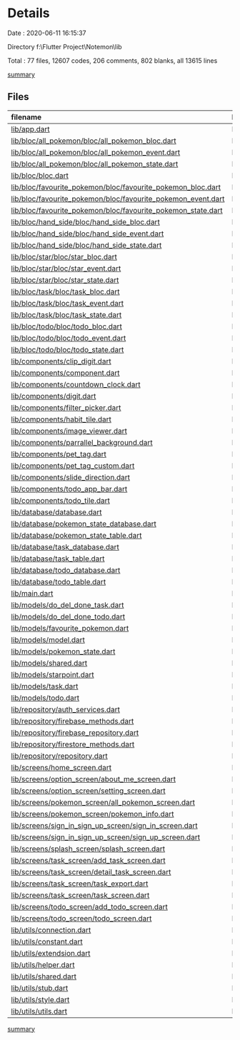# Details

Date : 2020-06-11 16:15:37

Directory f:\Flutter Project\Notemon\lib

Total : 77 files,  12607 codes, 206 comments, 802 blanks, all 13615 lines

[summary](results.md)

## Files
| filename | language | code | comment | blank | total |
| :--- | :--- | ---: | ---: | ---: | ---: |
| [lib/app.dart](/lib/app.dart) | Dart | 98 | 0 | 8 | 106 |
| [lib/bloc/all_pokemon/bloc/all_pokemon_bloc.dart](/lib/bloc/all_pokemon/bloc/all_pokemon_bloc.dart) | Dart | 34 | 0 | 8 | 42 |
| [lib/bloc/all_pokemon/bloc/all_pokemon_event.dart](/lib/bloc/all_pokemon/bloc/all_pokemon_event.dart) | Dart | 8 | 0 | 4 | 12 |
| [lib/bloc/all_pokemon/bloc/all_pokemon_state.dart](/lib/bloc/all_pokemon/bloc/all_pokemon_state.dart) | Dart | 9 | 0 | 6 | 15 |
| [lib/bloc/bloc.dart](/lib/bloc/bloc.dart) | Dart | 6 | 0 | 1 | 7 |
| [lib/bloc/favourite_pokemon/bloc/favourite_pokemon_bloc.dart](/lib/bloc/favourite_pokemon/bloc/favourite_pokemon_bloc.dart) | Dart | 32 | 0 | 7 | 39 |
| [lib/bloc/favourite_pokemon/bloc/favourite_pokemon_event.dart](/lib/bloc/favourite_pokemon/bloc/favourite_pokemon_event.dart) | Dart | 8 | 0 | 5 | 13 |
| [lib/bloc/favourite_pokemon/bloc/favourite_pokemon_state.dart](/lib/bloc/favourite_pokemon/bloc/favourite_pokemon_state.dart) | Dart | 8 | 0 | 5 | 13 |
| [lib/bloc/hand_side/bloc/hand_side_bloc.dart](/lib/bloc/hand_side/bloc/hand_side_bloc.dart) | Dart | 29 | 0 | 9 | 38 |
| [lib/bloc/hand_side/bloc/hand_side_event.dart](/lib/bloc/hand_side/bloc/hand_side_event.dart) | Dart | 8 | 0 | 5 | 13 |
| [lib/bloc/hand_side/bloc/hand_side_state.dart](/lib/bloc/hand_side/bloc/hand_side_state.dart) | Dart | 8 | 0 | 5 | 13 |
| [lib/bloc/star/bloc/star_bloc.dart](/lib/bloc/star/bloc/star_bloc.dart) | Dart | 54 | 0 | 9 | 63 |
| [lib/bloc/star/bloc/star_event.dart](/lib/bloc/star/bloc/star_event.dart) | Dart | 16 | 0 | 6 | 22 |
| [lib/bloc/star/bloc/star_state.dart](/lib/bloc/star/bloc/star_state.dart) | Dart | 8 | 0 | 5 | 13 |
| [lib/bloc/task/bloc/task_bloc.dart](/lib/bloc/task/bloc/task_bloc.dart) | Dart | 53 | 0 | 10 | 63 |
| [lib/bloc/task/bloc/task_event.dart](/lib/bloc/task/bloc/task_event.dart) | Dart | 17 | 0 | 8 | 25 |
| [lib/bloc/task/bloc/task_state.dart](/lib/bloc/task/bloc/task_state.dart) | Dart | 8 | 0 | 5 | 13 |
| [lib/bloc/todo/bloc/todo_bloc.dart](/lib/bloc/todo/bloc/todo_bloc.dart) | Dart | 78 | 0 | 11 | 89 |
| [lib/bloc/todo/bloc/todo_event.dart](/lib/bloc/todo/bloc/todo_event.dart) | Dart | 21 | 0 | 10 | 31 |
| [lib/bloc/todo/bloc/todo_state.dart](/lib/bloc/todo/bloc/todo_state.dart) | Dart | 8 | 0 | 6 | 14 |
| [lib/components/clip_digit.dart](/lib/components/clip_digit.dart) | Dart | 40 | 0 | 5 | 45 |
| [lib/components/component.dart](/lib/components/component.dart) | Dart | 11 | 0 | 0 | 11 |
| [lib/components/countdown_clock.dart](/lib/components/countdown_clock.dart) | Dart | 237 | 0 | 16 | 253 |
| [lib/components/digit.dart](/lib/components/digit.dart) | Dart | 141 | 0 | 16 | 157 |
| [lib/components/filter_picker.dart](/lib/components/filter_picker.dart) | Dart | 304 | 0 | 14 | 318 |
| [lib/components/habit_tile.dart](/lib/components/habit_tile.dart) | Dart | 107 | 3 | 8 | 118 |
| [lib/components/image_viewer.dart](/lib/components/image_viewer.dart) | Dart | 69 | 0 | 6 | 75 |
| [lib/components/parrallel_background.dart](/lib/components/parrallel_background.dart) | Dart | 41 | 0 | 7 | 48 |
| [lib/components/pet_tag.dart](/lib/components/pet_tag.dart) | Dart | 37 | 0 | 2 | 39 |
| [lib/components/pet_tag_custom.dart](/lib/components/pet_tag_custom.dart) | Dart | 40 | 0 | 2 | 42 |
| [lib/components/slide_direction.dart](/lib/components/slide_direction.dart) | Dart | 4 | 0 | 1 | 5 |
| [lib/components/todo_app_bar.dart](/lib/components/todo_app_bar.dart) | Dart | 69 | 0 | 4 | 73 |
| [lib/components/todo_tile.dart](/lib/components/todo_tile.dart) | Dart | 244 | 0 | 7 | 251 |
| [lib/database/database.dart](/lib/database/database.dart) | Dart | 6 | 0 | 0 | 6 |
| [lib/database/pokemon_state_database.dart](/lib/database/pokemon_state_database.dart) | Dart | 37 | 0 | 6 | 43 |
| [lib/database/pokemon_state_table.dart](/lib/database/pokemon_state_table.dart) | Dart | 46 | 0 | 7 | 53 |
| [lib/database/task_database.dart](/lib/database/task_database.dart) | Dart | 28 | 0 | 5 | 33 |
| [lib/database/task_table.dart](/lib/database/task_table.dart) | Dart | 163 | 2 | 14 | 179 |
| [lib/database/todo_database.dart](/lib/database/todo_database.dart) | Dart | 28 | 0 | 6 | 34 |
| [lib/database/todo_table.dart](/lib/database/todo_table.dart) | Dart | 161 | 2 | 14 | 177 |
| [lib/main.dart](/lib/main.dart) | Dart | 15 | 0 | 2 | 17 |
| [lib/models/do_del_done_task.dart](/lib/models/do_del_done_task.dart) | Dart | 21 | 0 | 4 | 25 |
| [lib/models/do_del_done_todo.dart](/lib/models/do_del_done_todo.dart) | Dart | 21 | 0 | 3 | 24 |
| [lib/models/favourite_pokemon.dart](/lib/models/favourite_pokemon.dart) | Dart | 12 | 0 | 4 | 16 |
| [lib/models/model.dart](/lib/models/model.dart) | Dart | 6 | 0 | 1 | 7 |
| [lib/models/pokemon_state.dart](/lib/models/pokemon_state.dart) | Dart | 15 | 0 | 4 | 19 |
| [lib/models/shared.dart](/lib/models/shared.dart) | Dart | 10 | 0 | 2 | 12 |
| [lib/models/starpoint.dart](/lib/models/starpoint.dart) | Dart | 12 | 0 | 4 | 16 |
| [lib/models/task.dart](/lib/models/task.dart) | Dart | 121 | 3 | 9 | 133 |
| [lib/models/todo.dart](/lib/models/todo.dart) | Dart | 113 | 0 | 9 | 122 |
| [lib/repository/auth_services.dart](/lib/repository/auth_services.dart) | Dart | 86 | 20 | 18 | 124 |
| [lib/repository/firebase_methods.dart](/lib/repository/firebase_methods.dart) | Dart | 287 | 8 | 33 | 328 |
| [lib/repository/firebase_repository.dart](/lib/repository/firebase_repository.dart) | Dart | 64 | 7 | 16 | 87 |
| [lib/repository/firestore_methods.dart](/lib/repository/firestore_methods.dart) | Dart | 56 | 0 | 6 | 62 |
| [lib/repository/repository.dart](/lib/repository/repository.dart) | Dart | 3 | 0 | 0 | 3 |
| [lib/screens/home_screen.dart](/lib/screens/home_screen.dart) | Dart | 1,779 | 9 | 86 | 1,874 |
| [lib/screens/option_screen/about_me_screen.dart](/lib/screens/option_screen/about_me_screen.dart) | Dart | 270 | 0 | 7 | 277 |
| [lib/screens/option_screen/setting_screen.dart](/lib/screens/option_screen/setting_screen.dart) | Dart | 175 | 0 | 13 | 188 |
| [lib/screens/pokemon_screen/all_pokemon_screen.dart](/lib/screens/pokemon_screen/all_pokemon_screen.dart) | Dart | 839 | 1 | 35 | 875 |
| [lib/screens/pokemon_screen/pokemon_info.dart](/lib/screens/pokemon_screen/pokemon_info.dart) | Dart | 339 | 0 | 5 | 344 |
| [lib/screens/sign_in_sign_up_screen/sign_in_screen.dart](/lib/screens/sign_in_sign_up_screen/sign_in_screen.dart) | Dart | 347 | 0 | 11 | 358 |
| [lib/screens/sign_in_sign_up_screen/sign_up_screen.dart](/lib/screens/sign_in_sign_up_screen/sign_up_screen.dart) | Dart | 241 | 8 | 7 | 256 |
| [lib/screens/splash_screen/splash_screen.dart](/lib/screens/splash_screen/splash_screen.dart) | Dart | 134 | 0 | 3 | 137 |
| [lib/screens/task_screen/add_task_screen.dart](/lib/screens/task_screen/add_task_screen.dart) | Dart | 652 | 0 | 23 | 675 |
| [lib/screens/task_screen/detail_task_screen.dart](/lib/screens/task_screen/detail_task_screen.dart) | Dart | 39 | 17 | 5 | 61 |
| [lib/screens/task_screen/task_export.dart](/lib/screens/task_screen/task_export.dart) | Dart | 3 | 0 | 0 | 3 |
| [lib/screens/task_screen/task_screen.dart](/lib/screens/task_screen/task_screen.dart) | Dart | 1,034 | 1 | 31 | 1,066 |
| [lib/screens/todo_screen/add_todo_screen.dart](/lib/screens/todo_screen/add_todo_screen.dart) | Dart | 988 | 0 | 49 | 1,037 |
| [lib/screens/todo_screen/todo_screen.dart](/lib/screens/todo_screen/todo_screen.dart) | Dart | 1,118 | 0 | 51 | 1,169 |
| [lib/utils/connection.dart](/lib/utils/connection.dart) | Dart | 54 | 13 | 17 | 84 |
| [lib/utils/constant.dart](/lib/utils/constant.dart) | Dart | 1,180 | 112 | 28 | 1,320 |
| [lib/utils/extendsion.dart](/lib/utils/extendsion.dart) | Dart | 20 | 0 | 5 | 25 |
| [lib/utils/helper.dart](/lib/utils/helper.dart) | Dart | 32 | 0 | 4 | 36 |
| [lib/utils/shared.dart](/lib/utils/shared.dart) | Dart | 142 | 0 | 23 | 165 |
| [lib/utils/stub.dart](/lib/utils/stub.dart) | Dart | 0 | 0 | 1 | 1 |
| [lib/utils/style.dart](/lib/utils/style.dart) | Dart | 49 | 0 | 9 | 58 |
| [lib/utils/utils.dart](/lib/utils/utils.dart) | Dart | 6 | 0 | 1 | 7 |

[summary](results.md)